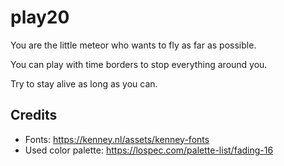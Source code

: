 # play20

You are the little meteor who wants to fly as far as possible.

You can play with time borders to stop everything around you.

Try to stay alive as long as you can.

## Credits

* Fonts: https://kenney.nl/assets/kenney-fonts
* Used color palette: https://lospec.com/palette-list/fading-16
